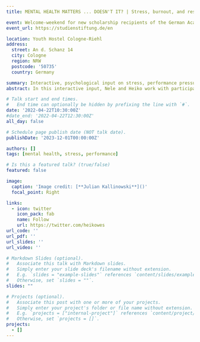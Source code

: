 ```yaml
---
title: MENTAL HEALTH MATTERS ... DOESN'T IT? | Stress, burnout, and resilience in study contexts

event: Welcome-weekend for new scholarship recipients of the German Academic Scholarship Foundation
event_url: https://studienstiftung.de/en

location: Youth Hostel Cologne-Riehl
address:
  street: An d. Schanz 14
  city: Cologne
  region: NRW
  postcode: '50735'
  country: Germany

summary: Interactive, psychological input on stress, performance pressure, and resilience during the welcome-weekend for new scholarship recipients.
abstract: In this interactive input, Nele and Heiko work with participants to address the topics of stress and pressure to perform during their studies; burnout and its early warning signs; and introduce contact points for mental stress situations. The input also critically explores the area of resilience and which facets may strengthen individual resources, and provides some tools for practical implementation in everyday student life. Participants will also gain an insight into the campaign work of *Mind the Mind*, a Europe-wide initiative aiming at the destigmatization of mental disorders.

# Talk start and end times.
#   End time can optionally be hidden by prefixing the line with `#`.
date: '2022-04-22T10:30:00Z'
#date_end: '2022-04-22T12:30:00Z'
all_day: false

# Schedule page publish date (NOT talk date).
publishDate: '2023-12-01T00:00:00Z'

authors: []
tags: [mental health, stress, performance]

# Is this a featured talk? (true/false)
featured: false

image:
  caption: 'Image credit: [**Julian Kallinowski**]()'
  focal_point: Right

links:
  - icon: twitter
    icon_pack: fab
    name: Follow
    url: https://twitter.com/heikowes
url_code: ''
url_pdf: ''
url_slides: ''
url_video: ''

# Markdown Slides (optional).
#   Associate this talk with Markdown slides.
#   Simply enter your slide deck's filename without extension.
#   E.g. `slides = "example-slides"` references `content/slides/example-slides.md`.
#   Otherwise, set `slides = ""`.
slides: ""

# Projects (optional).
#   Associate this post with one or more of your projects.
#   Simply enter your project's folder or file name without extension.
#   E.g. `projects = ["internal-project"]` references `content/project/deep-learning/index.md`.
#   Otherwise, set `projects = []`.
projects:
  - []
---
```

